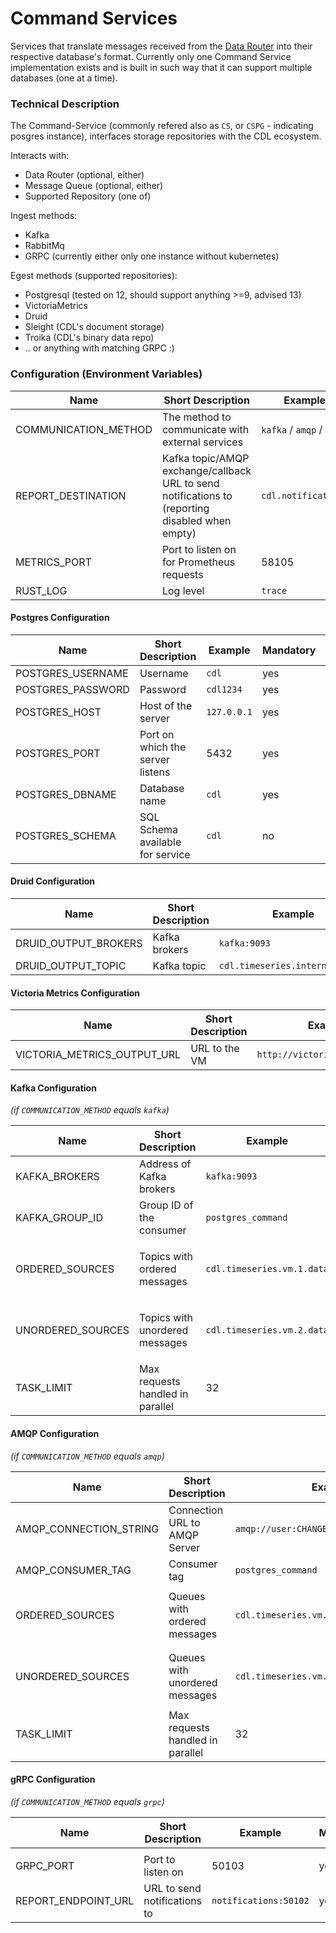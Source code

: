 # Command Services
Services that translate messages received from the [Data Router][data-router] into their respective database's format. Currently only one Command Service implementation exists
and is built in such way that it can support multiple databases (one at a time).

### Technical Description

The Command-Service (commonly refered also as `CS`, or `CSPG` - indicating posgres instance), interfaces storage repositories with the CDL ecosystem.

Interacts with:
- Data Router (optional, either)
- Message Queue (optional, either)
- Supported Repository (one of)

Ingest methods:
- Kafka
- RabbitMq
- GRPC (currently either only one instance without kubernetes)

Egest methods (supported repositories):
- Postgresql (tested on 12, should support anything >=9, advised 13)
- VictoriaMetrics
- Druid
- Sleight (CDL's document storage)
- Troika (CDL's binary data repo)
- .. or anything with matching GRPC :)

### Configuration (Environment Variables)

| Name                 | Short Description                                                                               | Example                   | Mandatory | Default |
|----------------------|-------------------------------------------------------------------------------------------------|---------------------------|-----------|---------|
| COMMUNICATION_METHOD | The method to communicate with external services                                                | `kafka` / `amqp` / `grpc` | yes       |         |
| REPORT_DESTINATION   | Kafka topic/AMQP exchange/callback URL to send notifications to (reporting disabled when empty) | `cdl.notifications`       | no        |         |
| METRICS_PORT         | Port to listen on for Prometheus requests                                                       | 58105                     | no        | 58105   |
| RUST_LOG             | Log level                                                                                       | `trace`                   | no        |         |

#### Postgres Configuration

| Name              | Short Description                | Example     | Mandatory | Default  |
|-------------------|----------------------------------|-------------|-----------|----------|
| POSTGRES_USERNAME | Username                         | `cdl`       | yes       |          |
| POSTGRES_PASSWORD | Password                         | `cdl1234`   | yes       |          |
| POSTGRES_HOST     | Host of the server               | `127.0.0.1` | yes       |          |
| POSTGRES_PORT     | Port on which the server listens | 5432        | yes       |          |
| POSTGRES_DBNAME   | Database name                    | `cdl`       | yes       |          |
| POSTGRES_SCHEMA   | SQL Schema available for service | `cdl`       | no        | `public` |

#### Druid Configuration

| Name                 | Short Description | Example                         | Mandatory | Default |
|----------------------|-------------------|---------------------------------|-----------|---------|
| DRUID_OUTPUT_BROKERS | Kafka brokers     | `kafka:9093`                    | yes       |         |
| DRUID_OUTPUT_TOPIC   | Kafka topic       | `cdl.timeseries.internal.druid` | yes       |         |

#### Victoria Metrics Configuration
| Name                        | Short Description | Example                        | Mandatory | Default |
|-----------------------------|-------------------|--------------------------------|-----------|---------|
| VICTORIA_METRICS_OUTPUT_URL | URL to the VM     | `http://victoria_metrics:8428` | yes       |         |

#### Kafka Configuration 
*(if `COMMUNICATION_METHOD` equals `kafka`)*

| Name              | Short Description                | Example                    | Mandatory                                                                  | Default |
|-------------------|----------------------------------|----------------------------|----------------------------------------------------------------------------|---------|
| KAFKA_BROKERS     | Address of Kafka brokers         | `kafka:9093`               | yes                                                                        |         |
| KAFKA_GROUP_ID    | Group ID of the consumer         | `postgres_command`         | yes                                                                        |         |
| ORDERED_SOURCES   | Topics with ordered messages     | `cdl.timeseries.vm.1.data` | no, but one of `ORDERED_SOURCES` and `UNORDERED_SOURCES` has to be present |         |
| UNORDERED_SOURCES | Topics with unordered messages   | `cdl.timeseries.vm.2.data` | no, but one of `ORDERED_SOURCES` and `UNORDERED_SOURCES` has to be present |         |
| TASK_LIMIT        | Max requests handled in parallel | 32                         | yes                                                                        | 32      |

#### AMQP Configuration 
*(if `COMMUNICATION_METHOD` equals `amqp`)*

| Name                   | Short Description                | Example                                  | Mandatory                                                                  | Default |
|------------------------|----------------------------------|------------------------------------------|----------------------------------------------------------------------------|---------|
| AMQP_CONNECTION_STRING | Connection URL to AMQP Server    | `amqp://user:CHANGEME@rabbitmq:5672/%2f` | yes                                                                        |         |
| AMQP_CONSUMER_TAG      | Consumer tag                     | `postgres_command`                       | yes                                                                        |         |
| ORDERED_SOURCES        | Queues with ordered messages     | `cdl.timeseries.vm.1.data`               | no, but one of `ORDERED_SOURCES` and `UNORDERED_SOURCES` has to be present |         |
| UNORDERED_SOURCES      | Queues with unordered messages   | `cdl.timeseries.vm.2.data`               | no, but one of `ORDERED_SOURCES` and `UNORDERED_SOURCES` has to be present |         |
| TASK_LIMIT             | Max requests handled in parallel | 32                                       | yes                                                                        | 32      |

#### gRPC Configuration 
*(if `COMMUNICATION_METHOD` equals `grpc`)*

| Name                | Short Description            | Example               | Mandatory | Default |
|---------------------|------------------------------|-----------------------|-----------|---------|
|                     |                              |                       |           |         |
| GRPC_PORT           | Port to listen on            | 50103                 | yes       |         |
| REPORT_ENDPOINT_URL | URL to send notifications to | `notifications:50102` | yes       |         |

[data-router]: data_router.md
